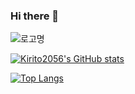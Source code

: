 ### Hi there 👋


![로고명](https://img.shields.io/badge/로고명-원하는색상코드.svg?&style=for-the-badge&logo=로고명&logoColor=로고색상)

[![Kirito2056's GitHub stats](https://github-readme-stats.vercel.app/api?username=kirito2056)](https://github.com/kirito2056/github-readme-stats)

[![Top Langs](https://github-readme-stats.vercel.app/api/top-langs/?username=kirito2056&layout=compact)](https://github.com/kirito2056/github-readme-stats)

